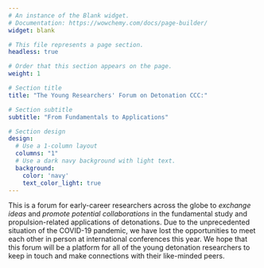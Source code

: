 ```yaml
---
# An instance of the Blank widget.
# Documentation: https://wowchemy.com/docs/page-builder/
widget: blank

# This file represents a page section.
headless: true

# Order that this section appears on the page.
weight: 1

# Section title
title: "The Young Researchers' Forum on Detonation CCC:"

# Section subtitle
subtitle: "From Fundamentals to Applications"

# Section design
design:
  # Use a 1-column layout
  columns: "1"
  # Use a dark navy background with light text.
  background:
    color: 'navy'
    text_color_light: true
---
```


This is a forum for early-career researchers across the globe to *exchange ideas* and *promote potential collaborations* in the fundamental study and propulsion-related applications of detonations. Due to the unprecedented situation of the COVID-19 pandemic, we have lost the opportunities to meet each other in person at international conferences this year. We hope that this forum will be a platform for all of the young detonation researchers to keep in touch and make connections with their like-minded peers.
